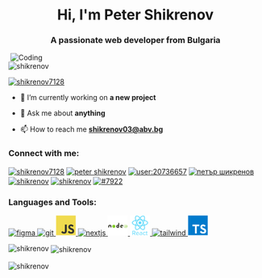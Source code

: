 <h1 align="center">Hi, I'm Peter Shikrenov</h1>
<h3 align="center">A passionate web developer from Bulgaria</h3>
<img align="right" alt="Coding" width="500" src="https://i.pinimg.com/originals/e4/26/70/e426702edf874b181aced1e2fa5c6cde.gif")
<p align="left"> <img src="https://komarev.com/ghpvc/?username=shikrenov&label=Profile%20views&color=0e75b6&style=flat" alt="shikrenov" /> </p>

<p align="left"> <a href="https://twitter.com/shikrenov7128" target="blank"><img src="https://img.shields.io/twitter/follow/shikrenov7128?logo=twitter&style=for-the-badge" alt="shikrenov7128" /></a> </p>

- 🔭 I’m currently working on **a new project**

- 💬 Ask me about **anything**

- 📫 How to reach me **shikrenov03@abv.bg**

<h3 align="left">Connect with me:</h3>
<p align="left">
<a href="https://twitter.com/shikrenov7128" target="blank"><img align="center" src="https://raw.githubusercontent.com/rahuldkjain/github-profile-readme-generator/master/src/images/icons/Social/twitter.svg" alt="shikrenov7128" height="30" width="40" /></a>
<a href="https://linkedin.com/in/peter shikrenov" target="blank"><img align="center" src="https://raw.githubusercontent.com/rahuldkjain/github-profile-readme-generator/master/src/images/icons/Social/linked-in-alt.svg" alt="peter shikrenov" height="30" width="40" /></a>
<a href="https://stackoverflow.com/users/user:20736657" target="blank"><img align="center" src="https://raw.githubusercontent.com/rahuldkjain/github-profile-readme-generator/master/src/images/icons/Social/stack-overflow.svg" alt="user:20736657" height="30" width="40" /></a>
<a href="https://fb.com/петър шикренов" target="blank"><img align="center" src="https://raw.githubusercontent.com/rahuldkjain/github-profile-readme-generator/master/src/images/icons/Social/facebook.svg" alt="петър шикренов" height="30" width="40" /></a>
<a href="https://instagram.com/shikrenov" target="blank"><img align="center" src="https://raw.githubusercontent.com/rahuldkjain/github-profile-readme-generator/master/src/images/icons/Social/instagram.svg" alt="shikrenov" height="30" width="40" /></a>
<a href="https://www.leetcode.com/shikrenov" target="blank"><img align="center" src="https://raw.githubusercontent.com/rahuldkjain/github-profile-readme-generator/master/src/images/icons/Social/leet-code.svg" alt="shikrenov" height="30" width="40" /></a>
<a href="https://discord.gg/#7922" target="blank"><img align="center" src="https://raw.githubusercontent.com/rahuldkjain/github-profile-readme-generator/master/src/images/icons/Social/discord.svg" alt="#7922" height="30" width="40" /></a>
</p>

<h3 align="left">Languages and Tools:</h3>
<p align="left"> <a href="https://www.figma.com/" target="_blank" rel="noreferrer"> <img src="https://www.vectorlogo.zone/logos/figma/figma-icon.svg" alt="figma" width="40" height="40"/> </a> <a href="https://git-scm.com/" target="_blank" rel="noreferrer"> <img src="https://www.vectorlogo.zone/logos/git-scm/git-scm-icon.svg" alt="git" width="40" height="40"/> </a> <a href="https://developer.mozilla.org/en-US/docs/Web/JavaScript" target="_blank" rel="noreferrer"> <img src="https://raw.githubusercontent.com/devicons/devicon/master/icons/javascript/javascript-original.svg" alt="javascript" width="40" height="40"/> </a> <a href="https://nextjs.org/" target="_blank" rel="noreferrer"> <img src="https://cdn.worldvectorlogo.com/logos/nextjs-2.svg" alt="nextjs" width="40" height="40"/> </a> <a href="https://nodejs.org" target="_blank" rel="noreferrer"> <img src="https://raw.githubusercontent.com/devicons/devicon/master/icons/nodejs/nodejs-original-wordmark.svg" alt="nodejs" width="40" height="40"/> </a> <a href="https://reactjs.org/" target="_blank" rel="noreferrer"> <img src="https://raw.githubusercontent.com/devicons/devicon/master/icons/react/react-original-wordmark.svg" alt="react" width="40" height="40"/> </a> <a href="https://tailwindcss.com/" target="_blank" rel="noreferrer"> <img src="https://www.vectorlogo.zone/logos/tailwindcss/tailwindcss-icon.svg" alt="tailwind" width="40" height="40"/> </a> <a href="https://www.typescriptlang.org/" target="_blank" rel="noreferrer"> <img src="https://raw.githubusercontent.com/devicons/devicon/master/icons/typescript/typescript-original.svg" alt="typescript" width="40" height="40"/> </a> </p>

<p><img align="left" src="https://github-readme-stats.vercel.app/api/top-langs?username=shikrenov&show_icons=true&locale=en&layout=compact" alt="shikrenov" /></p>

<p>&nbsp;<img align="center" src="https://github-readme-stats.vercel.app/api?username=shikrenov&show_icons=true&locale=en" alt="shikrenov" /></p>

<p><img align="center" src="https://github-readme-streak-stats.herokuapp.com/?user=shikrenov&" alt="shikrenov" /></p>
